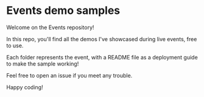 # Events demo samples

Welcome on the Events repository!

In this repo, you'll find all the demos I've showcased during live events, free to use.

Each folder represents the event, with a README file as a deployment guide to make the sample working!

Feel free to open an issue if you meet any trouble.

Happy coding!
